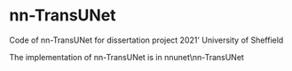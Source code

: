# nn-TransUNet
Code of nn-TransUNet for dissertation project 2021' University of Sheffield

The implementation of nn-TransUNet is in nnunet\nn-TransUNet
